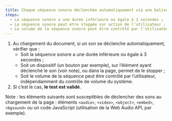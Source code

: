 ```yaml
---
title: Chaque séquence sonore déclenchée automatiquement via une balise `<object>`, `<video>`, `<audio>`, `<embed>`, `<bgsound>` ou un code JavaScript vérifie-t-elle une de ces conditions ?
steps:
  - La séquence sonore a une durée inférieure ou égale à 3 secondes ;
  - La séquence sonore peut être stoppée sur action de l’utilisateur ;
  - Le volume de la séquence sonore peut être contrôlé par l’utilisateur indépendamment du contrôle de volume du système.
---
```


1. Au chargement du document, si un son se déclenche automatiquement, vérifier que :
   - Soit la séquence sonore a une durée inférieure ou égale à 3 secondes ;
   - Soit un dispositif (un bouton par exemple), sur l’élément ayant déclenché le son (voir note), ou dans la page, permet de le stopper ;
   - Soit le volume de la séquence peut être contrôlé par l’utilisateur, indépendamment du contrôle de volume du système.
2. Si c’est le cas, **le test est validé**.

Note : les éléments suivants sont susceptibles de déclencher des sons au chargement de la page : éléments `<audio>`, `<video>`, `<object>`, `<embed>`, `<bgsound>` ou un code JavaScript (utilisation de la Web Audio API, par exemple).
